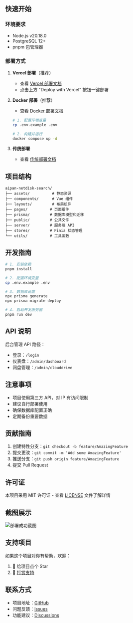 ## 快速开始

### 环境要求

- Node.js v20.18.0
- PostgreSQL 12+
- pnpm 包管理器

### 部署方式

1. **Vercel 部署**（推荐）
   - 查看 [Vercel 部署文档](/VERCEL.md)
   - 点击上方 "Deploy with Vercel" 按钮一键部署

2. **Docker 部署**（推荐）
   - 查看 [Docker 部署文档](/DEPLOY.md#docker-部署推荐)
   ```bash
   # 1. 配置环境变量
   cp .env.example .env
   
   # 2. 构建并运行
   docker compose up -d
   ```

3. **传统部署**
   - 查看 [传统部署文档](/DEPLOY.md#传统部署)

## 项目结构

```
aipan-netdisk-search/
├── assets/          # 静态资源
├── components/      # Vue 组件
├── layouts/         # 布局组件
├── pages/          # 页面组件
├── prisma/         # 数据库模型和迁移
├── public/         # 公共文件
├── server/         # 服务端 API
├── stores/         # Pinia 状态管理
└── utils/          # 工具函数
```

## 开发指南

```bash
# 1. 安装依赖
pnpm install

# 2. 配置环境变量
cp .env.example .env

# 3. 数据库设置
npx prisma generate
npx prisma migrate deploy

# 4. 启动开发服务器
pnpm run dev
```

## API 说明

后台管理 API 路径：
- 登录：`/login`
- 仪表盘：`/admin/dashboard`
- 网盘管理：`/admin/clouddrive`

## 注意事项

- 项目使用第三方 API，对 IP 有访问限制
- 建议自行部署使用
- 确保数据库配置正确
- 定期备份重要数据

## 贡献指南

1. 创建特性分支：`git checkout -b feature/AmazingFeature`
2. 提交更改：`git commit -m 'Add some AmazingFeature'`
3. 推送分支：`git push origin feature/AmazingFeature`
4. 提交 Pull Request

## 许可证

本项目采用 MIT 许可证 - 查看 [LICENSE](LICENSE) 文件了解详情

## 截图展示

![部署成功截图](https://r2cf.aipan.me/readme/screen-6.png)

## 支持项目

如果这个项目对你有帮助，欢迎：

1. 🌟 给项目点个 Star
2. 💝 [打赏支持](https://www.aipan.me/donate)

## 联系方式

- 项目地址：[GitHub](https://github.com/unilei/aipan-netdisk-search)
- 问题反馈：[Issues](https://github.com/unilei/aipan-netdisk-search/issues)
- 功能建议：[Discussions](https://github.com/unilei/aipan-netdisk-search/discussions)
